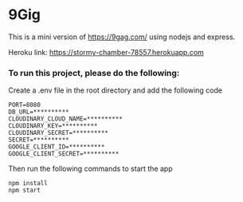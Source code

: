 # 9Gig

This is a mini version of https://9gag.com/ using nodejs and express.

Heroku link: https://stormy-chamber-78557.herokuapp.com

### To run this project, please do the following:

Create a .env file in the root directory and add the following code

```
PORT=8080
DB_URL=**********
CLOUDINARY_CLOUD_NAME=**********
CLOUDINARY_KEY=**********
CLOUDINARY_SECRET=**********
SECRET=**********
GOOGLE_CLIENT_ID=**********
GOOGLE_CLIENT_SECRET=**********
```

Then run the following commands to start the app
```
npm install
npm start
```
